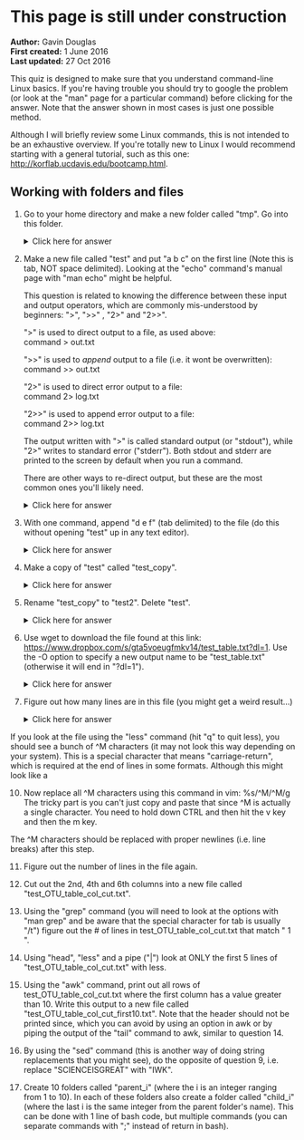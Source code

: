 # **This page is still under construction**

__Author:__ Gavin Douglas  
__First created:__ 1 June 2016  
__Last updated:__ 27 Oct 2016 

This quiz is designed to make sure that you understand command-line Linux basics. If you're having trouble you should try to google the problem (or look at the "man" page for a particular command) before clicking for the answer. Note that the answer shown in most cases is just one possible method.  

Although I will briefly review some Linux commands, this is not intended to be an exhaustive overview. If you're totally new to Linux I would recommend starting with a general tutorial, such as this one: http://korflab.ucdavis.edu/bootcamp.html. 

## Working with folders and files

1. Go to your home directory and make a new folder called "tmp". Go into this folder.

    <details> 
      <summary>Click here for answer</summary>
    <pre><code>
        cd # with no target this command should bring you to your home directory 
        mkdir tmp
        cd tmp
    </code></pre></details>

2. Make a new file called "test" and put "a	b	c" on the first line (Note this is tab, NOT space delimited). Looking at the "echo" command's manual page with "man echo" might be helpful.
  
    This question is related to knowing the difference between these input and output operators, which are commonly mis-understood by beginners: ">", ">>" , "2>" and "2>>".

    ">" is used to direct output to a file, as used above:  
        command > out.txt

    ">>" is used to _append_ output to a file (i.e. it wont be overwritten):  
        command >> out.txt    
 
    "2>" is used to direct error output to a file:  
        command 2> log.txt

    "2>>" is used to append error output to a file:  
        command 2>> log.txt

    The output written with ">" is called standard output (or "stdout"), while "2>" writes to standard error ("stderr"). Both stdout and stderr are printed to the screen by default when you run a command.

    There are other ways to re-direct output, but these are the most common ones you'll likely need.

    <details> 
      <summary>Click here for answer</summary>
    <pre><code>
        echo -e "a\tb\tc" > test
    </code></pre></details>

3. With one command, append "d	e	f" (tab delimited) to the file (do this without opening "test" up in any text editor). 
    <details> 
      <summary>Click here for answer</summary>
    <pre><code>
        echo -e "d\te\tf" >> test
    </code></pre></details>

4. Make a copy of "test" called "test_copy".

    <details> 
      <summary>Click here for answer</summary>
    <pre><code>
        cp test test_copy
    </code></pre></details>

5. Rename "test_copy" to "test2". Delete "test". 

    <details> 
      <summary>Click here for answer</summary>
    <pre><code>
        mv test_copy test2
        rm test
    </code></pre></details>

6. Use wget to download the file found at this link: https://www.dropbox.com/s/gta5voeugfmkv14/test_table.txt?dl=1. Use the -O option to specify a new output name to be "test_table.txt" (otherwise it will end in "?dl=1").

    <details> 
      <summary>Click here for answer</summary>
    <pre><code>
        wget https://www.dropbox.com/s/gta5voeugfmkv14/test_table.txt?dl=1 -O test_table.txt
    </code></pre></details>

7. Figure out how many lines are in this file (you might get a weird result...)

    <details> 
      <summary>Click here for answer</summary>
    <pre><code>
        $ wc -l test_table.txt
        0
    </code></pre></details>

If you look at the file using the "less" command (hit "q" to quit less), you should see a bunch of ^M characters (it may not look this way depending on your system). This is a special character that means "carriage-return", which is required at the end of lines in some formats. Although this might look like a 

10. Now replace all ^M characters using this command in vim: %s/^M/^M/g
The tricky part is you can't just copy and paste that since ^M is actually a single character. You need to hold down CTRL and then hit the v key and then the m key. 

The ^M characters should be replaced with proper newlines (i.e. line breaks) after this step.

11. Figure out the number of lines in the file again.

12. Cut out the 2nd, 4th and 6th columns into a new file called "test_OTU_table_col_cut.txt".

13. Using the "grep" command (you will need to look at the options with "man grep" and be aware that the special character for tab is usually "/t") figure out the # of lines in test_OTU_table_col_cut.txt that match "	1	".

14. Using "head", "less" and a pipe ("|") look at ONLY the first 5 lines of "test_OTU_table_col_cut.txt" with less.

15. Using the "awk" command, print out all rows of test_OTU_table_col_cut.txt where the first column has a value greater than 10. Write this output to a new file called "test_OTU_table_col_cut_first10.txt". Note that the header should not be printed since, which you can avoid by using an option in awk or by piping the output of the "tail" command to awk, similar to question 14.

16. By using the "sed" command (this is another way of doing string replacements that you might see), do the opposite of question 9, i.e. replace "SCIENCEISGREAT" with "IWK".

17. Create 10 folders called "parent_i" (where the i is an integer ranging from 1 to 10). In each of these folders also create a folder called "child_i" (where the last i is the same integer from the parent folder's name). This can be done with 1 line of bash code, but multiple commands (you can separate commands with ";" instead of return in bash).  